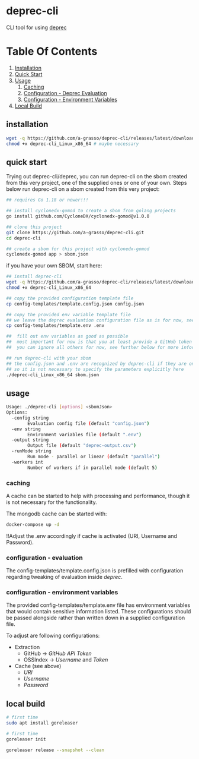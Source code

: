 # deprec-cli
CLI tool for using [deprec](https://github.com/a-grasso/deprec)

# Table Of Contents

1. [Installation](#installation)
2. [Quick Start](#quick-start)
3. [Usage](#usage)
    1. [Caching](#caching)
    2. [Configuration - Deprec Evaluation](#configuration---evaluation)
    3. [Configuration - Environment Variables](#configuration---environment-variables)
4. [Local Build](#local-build)


## installation

```bash
wget -q https://github.com/a-grasso/deprec-cli/releases/latest/download/deprec-cli_Linux_x86_64
chmod +x deprec-cli_Linux_x86_64 # maybe necessary
```

## quick start

Trying out deprec-cli/deprec, you can run deprec-cli on the sbom created from this very project, one of the supplied ones or one of your own. Steps below run deprec-cli on a sbom created from this very project:

```bash
## requires Go 1.18 or newer!!!

## install cyclonedx-gomod to create a sbom from golang projects
go install github.com/CycloneDX/cyclonedx-gomod@v1.0.0

## clone this project
git clone https://github.com/a-grasso/deprec-cli.git
cd deprec-cli

## create a sbom for this project with cyclonedx-gomod
cyclonedx-gomod app > sbom.json
```

if you have your own SBOM, start here:
```bash
## install deprec-cli
wget -q https://github.com/a-grasso/deprec-cli/releases/latest/download/deprec-cli_Linux_x86_64
chmod +x deprec-cli_Linux_x86_64

## copy the provided configuration template file
cp config-templates/template.config.json config.json

## copy the provided env variable template file
## we leave the deprec evaluation configuration file as is for now, see further below for more information
cp config-templates/template.env .env

##  fill out env variables as good as possible 
##  most important for now is that you at least provide a GitHub token
##  you can ignore all others for now, see further below for more information environment variables/caching

## run deprec-cli with your sbom
## the config.json and .env are recognized by deprec-cli if they are on the same directory, 
## so it is not necessary to specify the parameters explicitly here
./deprec-cli_Linux_x86_64 sbom.json
```

## usage

```bash
Usage: ./deprec-cli [options] <sbomJson>                                         
Options:                                                                             
  -config string                                                                     
        Evaluation config file (default "config.json")                               
  -env string                                                                        
        Environment variables file (default ".env")                                  
  -output string                                                                     
        Output file (default "deprec-output.csv")                                    
  -runMode string                                                                    
        Run mode - parallel or linear (default "parallel")                           
  -workers int                                                                       
        Number of workers if in parallel mode (default 5)    
```

### caching

A cache can be started to help with processing and performance, though it is not necessary for the functionality.

The mongodb cache can be started with:
```bash
docker-compose up -d
```
!!Adjust the .env accordingly if cache is activated (URI, Username and Password).

### configuration - evaluation

The config-templates/template.config.json is prefilled with configuration regarding tweaking of evaluation inside _deprec_.

### configuration - environment variables
The provided config-templates/template.env file has environment variables that would contain sensitive information listed. These configurations should be passed alongside rather than written down in a supplied configuration file.

To adjust are following configurations:
- Extraction
  - GitHub -> _GitHub API Token_
  - OSSIndex -> _Username_ and _Token_
- Cache (see above)
  - _URI_
  - _Username_
  - _Password_

## local build

```bash
# first time
sudo apt install goreleaser

# first time
goreleaser init

goreleaser release --snapshot --clean
```
